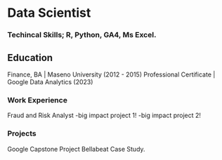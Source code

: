 # Data Scientist
### Techincal Skills; R, Python, GA4, Ms Excel.
## Education
Finance, BA | Maseno University (2012 - 2015)
Professional Certificate | Google Data Analytics (2023)

### Work Experience
Fraud and Risk Analyst
-big impact project 1!
-big impact project 2!
### Projects
Google Capstone Project Bellabeat Case Study.


